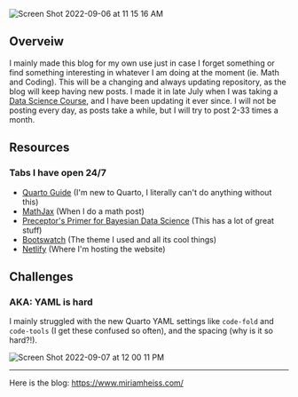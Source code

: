 
![Screen Shot 2022-09-06 at 11 15 16 AM](https://user-images.githubusercontent.com/110204835/188672320-9bb0a49d-4e1f-4141-bcc6-d70936342ffe.png)

## Overveiw

I mainly made this blog for my own use just in case I forget something or find something interesting in whatever I am doing at the moment (ie. Math and Coding). This will be a changing and always updating repository, as the blog will keep having new posts. I made it in late July when I was taking a [Data Science Course](https://bootcamp.davidkane.info/), and I have been updating it ever since. I will not be posting every day, as posts take a while, but I will try to post 2-33 times a month.


## Resources
### Tabs I have open 24/7

- [Quarto Guide](https://quarto.org/docs/guide/) (I'm new to Quarto, I literally can't do anything without this)
- [MathJax](https://www.mathjax.org/#demo) (When I do a math post)
- [Preceptor's Primer for Bayesian Data Science](https://ppbds.github.io/primer/) (This has a lot of great stuff)
- [Bootswatch](https://bootswatch.com/minty/) (The theme I used and all its cool things)
- [Netlify](https://www.netlify.com/) (Where I'm hosting the website)

## Challenges
###  AKA: YAML is hard

I mainly struggled with the new Quarto YAML settings like `code-fold` and `code-tools` (I get these confused so often), and the spacing (why is it so hard?!). 

![Screen Shot 2022-09-07 at 12 00 11 PM](https://user-images.githubusercontent.com/110204835/188925271-b09a8a4a-73ec-431f-8b51-30708426284e.png)

---

Here is the blog: <https://www.miriamheiss.com/>
